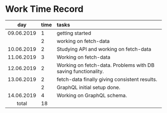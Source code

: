 # Work Time Record

|    day     | time | tasks                                                         |
| :--------: | :--- | :------------------------------------------------------------ |
| 09.06.2019 | 1    | getting started                                               |
|            | 2    | working on fetch-data                                         |
| 10.06.2019 | 2    | Studying API and working on fetch-data                        |
| 11.06.2019 | 3    | Working on fetch-data                                         |
| 12.06.2019 | 2    | Working on fetch-data. Problems with DB saving functionality. |
| 13.06.2019 | 2    | fetch-data finally giving consistent results.                 |
|            | 2    | GraphQL initial setup done.                                   |
| 14.06.2019 | 4    | Working on GraphQL schema.                                    |
|   total    | 18   |                                                               |
